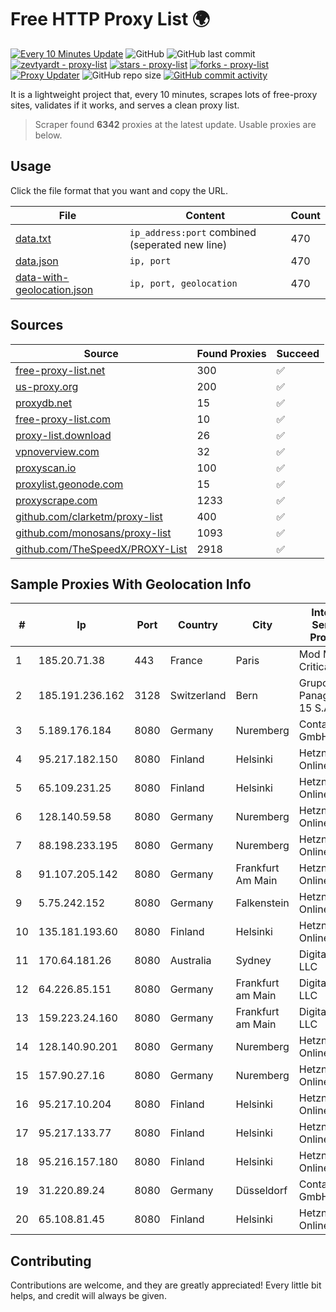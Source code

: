 
# Free HTTP Proxy List 🌍

[![Every 10 Minutes Update](https://github.com/mertguvencli/http-proxy-list/actions/workflows/main.yml/badge.svg?branch=main)](https://github.com/mertguvencli/http-proxy-list/actions/workflows/main.yml)
![GitHub](https://img.shields.io/github/license/mertguvencli/http-proxy-list)
![GitHub last commit](https://img.shields.io/github/last-commit/mertguvencli/http-proxy-list)
[![zevtyardt - proxy-list](https://img.shields.io/static/v1?label=zevtyardt&message=proxy-list&color=blue&logo=github)](https://github.com/zevtyardt/proxy-list "Go to GitHub repo")
[![stars - proxy-list](https://img.shields.io/github/stars/zevtyardt/proxy-list?style=social)](https://github.com/zevtyardt/proxy-list)
[![forks - proxy-list](https://img.shields.io/github/forks/zevtyardt/proxy-list?style=social)](https://github.com/zevtyardt/proxy-list)
[![Proxy Updater](https://github.com/zevtyardt/proxy-list/workflows/Proxy%20Updater/badge.svg)](https://github.com/zevtyardt/proxy-list/actions?query=workflow:"Proxy+Updater")
![GitHub repo size](https://img.shields.io/github/repo-size/zevtyardt/proxy-list)
[![GitHub commit activity](https://img.shields.io/github/commit-activity/m/zevtyardt/proxy-list?logo=commits)](https://github.com/zevtyardt/proxy-list/commits/main)

It is a lightweight project that, every 10 minutes, scrapes lots of free-proxy sites, validates if it works, and serves a clean proxy list.

> Scraper found **6342** proxies at the latest update. Usable proxies are below.

## Usage

Click the file format that you want and copy the URL.

|File|Content|Count|
|----|-------|-----|
|[data.txt](https://raw.githubusercontent.com/mertguvencli/http-proxy-list/main/proxy-list/data.txt)|`ip_address:port` combined (seperated new line)|470|
|[data.json](https://raw.githubusercontent.com/mertguvencli/http-proxy-list/main/proxy-list/data.json)|`ip, port`|470|
|[data-with-geolocation.json](https://raw.githubusercontent.com/mertguvencli/http-proxy-list/main/proxy-list/data-with-geolocation.json)|`ip, port, geolocation`|470|

## Sources

|Source|Found Proxies|Succeed|
|------|-------------|-------|
|[free-proxy-list.net](https://free-proxy-list.net)|300|✅|
|[us-proxy.org](https://www.us-proxy.org)|200|✅|
|[proxydb.net](http://proxydb.net)|15|✅|
|[free-proxy-list.com](https://free-proxy-list.com/?page=&port=&type%5B%5D=http&type%5B%5D=https&up_time=0&search=Search)|10|✅|
|[proxy-list.download](https://www.proxy-list.download/HTTP)|26|✅|
|[vpnoverview.com](https://vpnoverview.com/privacy/anonymous-browsing/free-proxy-servers)|32|✅|
|[proxyscan.io](https://www.proxyscan.io)|100|✅|
|[proxylist.geonode.com](https://proxylist.geonode.com/api/proxy-list?limit=300&page=1&sort_by=lastChecked&sort_type=desc&protocols=http,https)|15|✅|
|[proxyscrape.com](https://api.proxyscrape.com/v2/?request=displayproxies&protocol=http&timeout=10000&country=all&ssl=all&anonymity=all)|1233|✅|
|[github.com/clarketm/proxy-list](https://raw.githubusercontent.com/clarketm/proxy-list/master/proxy-list-raw.txt)|400|✅|
|[github.com/monosans/proxy-list](https://raw.githubusercontent.com/monosans/proxy-list/main/proxies/http.txt)|1093|✅|
|[github.com/TheSpeedX/PROXY-List](https://raw.githubusercontent.com/TheSpeedX/PROXY-List/master/http.txt)|2918|✅|


## Sample Proxies With Geolocation Info

|#|Ip|Port|Country|City|Internet Service Provider|
|-|--|----|-------|----|-------------------------|
|1|185.20.71.38|443|France|Paris|Mod Mission Critical LLC|
|2|185.191.236.162|3128|Switzerland|Bern|Grupo Panaglobal 15 S.A|
|3|5.189.176.184|8080|Germany|Nuremberg|Contabo GmbH|
|4|95.217.182.150|8080|Finland|Helsinki|Hetzner Online GmbH|
|5|65.109.231.25|8080|Finland|Helsinki|Hetzner Online GmbH|
|6|128.140.59.58|8080|Germany|Nuremberg|Hetzner Online GmbH|
|7|88.198.233.195|8080|Germany|Nuremberg|Hetzner Online GmbH|
|8|91.107.205.142|8080|Germany|Frankfurt Am Main|Hetzner Online AG|
|9|5.75.242.152|8080|Germany|Falkenstein|Hetzner Online GmbH|
|10|135.181.193.60|8080|Finland|Helsinki|Hetzner Online GmbH|
|11|170.64.181.26|8080|Australia|Sydney|DigitalOcean, LLC|
|12|64.226.85.151|8080|Germany|Frankfurt am Main|DigitalOcean, LLC|
|13|159.223.24.160|8080|Germany|Frankfurt am Main|DigitalOcean, LLC|
|14|128.140.90.201|8080|Germany|Nuremberg|Hetzner Online GmbH|
|15|157.90.27.16|8080|Germany|Nuremberg|Hetzner Online GmbH|
|16|95.217.10.204|8080|Finland|Helsinki|Hetzner Online GmbH|
|17|95.217.133.77|8080|Finland|Helsinki|Hetzner Online GmbH|
|18|95.216.157.180|8080|Finland|Helsinki|Hetzner Online GmbH|
|19|31.220.89.24|8080|Germany|Düsseldorf|Contabo GmbH|
|20|65.108.81.45|8080|Finland|Helsinki|Hetzner Online GmbH|



## Contributing

Contributions are welcome, and they are greatly appreciated! Every
little bit helps, and credit will always be given.

